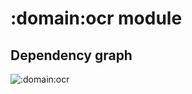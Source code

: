 ﻿# :domain:ocr module
## Dependency graph
![:domain:ocr](../../docs/images/graphs/dep_graph__domain_ocr.svg)
